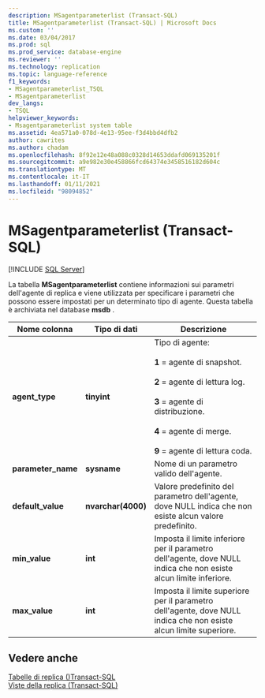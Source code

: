 ```yaml
---
description: MSagentparameterlist (Transact-SQL)
title: MSagentparameterlist (Transact-SQL) | Microsoft Docs
ms.custom: ''
ms.date: 03/04/2017
ms.prod: sql
ms.prod_service: database-engine
ms.reviewer: ''
ms.technology: replication
ms.topic: language-reference
f1_keywords:
- MSagentparameterlist_TSQL
- MSagentparameterlist
dev_langs:
- TSQL
helpviewer_keywords:
- Msagentparameterlist system table
ms.assetid: 4ea571a0-078d-4e13-95ee-f3d4bbd4dfb2
author: cawrites
ms.author: chadam
ms.openlocfilehash: 8f92e12e48a088c0328d14653ddafd069135201f
ms.sourcegitcommit: a9e982e30e458866fcd64374e3458516182d604c
ms.translationtype: MT
ms.contentlocale: it-IT
ms.lasthandoff: 01/11/2021
ms.locfileid: "98094852"
---
```

# <a name="msagentparameterlist-transact-sql"></a>MSagentparameterlist (Transact-SQL)
[!INCLUDE [SQL Server](../../includes/applies-to-version/sqlserver.md)]

  La tabella **MSagentparameterlist** contiene informazioni sui parametri dell'agente di replica e viene utilizzata per specificare i parametri che possono essere impostati per un determinato tipo di agente. Questa tabella è archiviata nel database **msdb** .  
  
|Nome colonna|Tipo di dati|Descrizione|  
|-----------------|---------------|-----------------|  
|**agent_type**|**tinyint**|Tipo di agente:<br /><br /> **1** = agente di snapshot.<br /><br /> **2** = agente di lettura log.<br /><br /> **3** = agente di distribuzione.<br /><br /> **4** = agente di merge.<br /><br /> **9** = agente di lettura coda.|  
|**parameter_name**|**sysname**|Nome di un parametro valido dell'agente.|  
|**default_value**|**nvarchar(4000)**|Valore predefinito del parametro dell'agente, dove NULL indica che non esiste alcun valore predefinito.|  
|**min_value**|**int**|Imposta il limite inferiore per il parametro dell'agente, dove NULL indica che non esiste alcun limite inferiore.|  
|**max_value**|**int**|Imposta il limite superiore per il parametro dell'agente, dove NULL indica che non esiste alcun limite superiore.|  
  
## <a name="see-also"></a>Vedere anche  
 [Tabelle di replica &#40;&#41;Transact-SQL ](../../relational-databases/system-tables/replication-tables-transact-sql.md)   
 [Viste della replica &#40;Transact-SQL&#41;](../../relational-databases/system-views/replication-views-transact-sql.md)  
  
  
